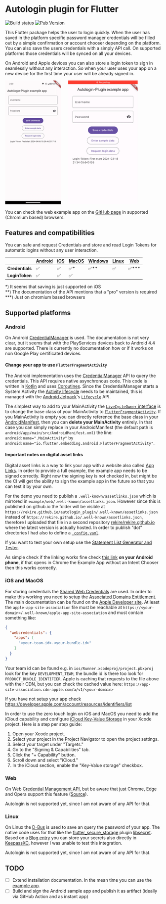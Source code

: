 # Autologin plugin for Flutter

![Build status](https://github.com/rekire/autologin_plugin/actions/workflows/autologin.yaml/badge.svg)
[![Pub Version](https://img.shields.io/pub/v/autologin)](https://pub.dev/packages/autologin)

This Flutter package helps the user to login quickly. When the user has saved
in the platform specific password manager credentials will be filled out by a
simple confirmation or account chooser depending on the platform. You can also
save the users credentials with a simply API call. On supported platforms those
credentials will be synced on all your devices.

On Android and Apple devices you can also store a login token to sign in
seamlessly without any interaction. So when your user uses your app on a new
device for the first time your user will be already signed in.

<p>
  <img src="https://github.com/rekire/autologin_plugin/blob/main/docs/android-demo.gif?raw=true"
   alt="An animated image of the Android login flow with autologin" height="400"/>
  &nbsp;&nbsp;&nbsp;&nbsp;
  <img src="https://github.com/rekire/autologin_plugin/blob/main/docs/ios-demo.gif?raw=true"
    alt="An animated image of the iOS login flow with autologin" height="400"/>
</p>

You can check the web example app on the [GitHub page][web-demo] in supported
(Chromium based) browsers.

## Features and compatibilities

You can safe and request Credentials and store and read Login Tokens for
automatic logins without any user interaction.

|                 | [Android] | [iOS] | [MacOS] | [Windows] | [Linux] | [Web] |
|-----------------|-----------|-------|---------|-----------|---------|-------|
| **Credentials** | ✅         | ✅     | ✅*      | ✅**       | ✅       | ✅***  |
| **LoginToken**  | ✅         | ✅     | ✅       |           |         |       |

*) It seems that saving is just supported on iOS  
**) The documentation of the API mentions that a "pro" version is required  
***) Just on chromium based browsers

## Supported platforms

### Android

On Android [CredentialManager] is used. The documentation is not very clear,
but it seems that with the PlayServices devices back to Android 4.4 are
supported. There is currently no documentation how or if it works on non Google
Play certificated devices.

#### Change your app to use `FlutterFragmentActivity`

The Android implementation uses the [CredentialManager] API to query the
credentials. This API requires native asynchronous code. This code is written in
[Kotlin] and uses [Coroutines]. Since the CredentialManager starts a System
Activity the [Activity lifecycle] needs to be maintained, this is managed with
the [Android Jetpack]'s [`Lifecycle`][lifecycle-api] API.

The simplest way to add to your MainActivity the
[`LiveCycleOwner` interface][LifecycleOwner] is to change the
base class of your MainActivity to
[`FlutterFragmentActivity`][FlutterFragmentActivity].
If you MainActivity is empty you can directly reference the base class in your
[AndroidManifest], then you can **delete your MainActivity** entirely. In that
case you can simply replace in your AndroidManifest (the default path is
`android/app/main/src/AndroidManifest.xml`) the line:
`android:name=".MainActivity"` by
`android:name="io.flutter.embedding.android.FlutterFragmentActivity"`.

#### Important notes on digital asset links

Digital asset links is a way to link your app with a website also called
[App Links]. In order to provide a full example, the example app needs to be
signed correctly. Right now the signing key is not checked in, but might be the
CI will get the ability to sign the example app in the future so that you can
test it by your own.

For the demo you need to publish a `.well-known/assetlinks.json` which is
mirrored in `example/web/.well-known/assetlinks.json`. However since this is
published on github.io the folder will be visible at
`https://rekire.github.io/autologin_plugin/.well-known/assetlinks.json` instead
of `https://rekire.github.io/.well-known/assetlinks.json`, therefore I uploaded
that file in a second repository
[rekire/rekire.github.io](https://github.com/rekire/rekire.github.io) where the
latest version is actually hosted. In order to publish "dot" directories I had
also to define a [`_config.yaml`][config-yaml].

If you want to test your own setup use the
[Statement List Generator and Tester][asset-links-generator].

As simple check if the linking works fine check [this link][test-deeplink] **on
your Android phone**, if that opens in Chrome the Example App without an Intent
Chooser then this works correctly.

### iOS and MacOS

For storing credentials the
[Shared Web Credentials][shared_web_credentials] are used. In order
to make this working you need to setup the [Associated Domains
Entitlement][associated-domains].
The main documentation can be found on the
[Apple Developer site][supporting-associated-domains]. At least the
`apple-app-site-association` file must be reachable at
`https://<your-domain>/.well-known/apple-app-site-association`
and must contain something like:

```json
{
  "webcredentials": {
    "apps": [
      "<your-team-id>.<your-bundle-id>"
    ]
  }
}
```

Your team id can be found e.g. in `ios/Runner.xcodeproj/project.pbxproj` look
for the key `DEVELOPMENT_TEAM`, the bundle id is there too look for
`PRODUCT_BUNDLE_IDENTIFIER`. Apple is caching that requests to the file above
with their CDN, but you can check the cached value here:
`https://app-site-association.cdn-apple.com/a/v1/<your-domain>`

If you have not setup your app check
https://developer.apple.com/account/resources/identifiers/list

In order to use the zero touch login on iOS and MacOS you need to add the iCloud
capability and configure [iCloud Key-Value Storage][kvstore]
in your Xcode project. Here is a step per step guide:

1. Open your Xcode project.
2. Select your project in the Project Navigator to open the project settings.
3. Select your target under "Targets."
4. Go to the "Signing & Capabilities" tab.
5. Click the "+ Capability" button.
6. Scroll down and select "iCloud."
7. In the iCloud section, enable the "Key-Value storage" checkbox.

### Web

On Web [Credential Management API][Credential_Management_API], but
be aware that just Chrome, Edge and Opera support this feature
([Source][Credential_Management_Support]).

Autologin is not supported yet, since I am not aware of any API for that.

### Linux

On Linux the [D-Bus] is used to save an query the password of your app. The
native code uses for that like the [flutter_secure_storage] plugin [libsecret].
Based on a [Blog entry][avaldes-blog] you can store your secrets also directly
in [KeepassXC], however I was unable to test this integration.

Autologin is not supported yet, since I am not aware of any API for that.

## TODO

- [ ] Extend installation documentation. In the mean time you can use the
  [example app](./autologin/example).
- [ ] Build and sign the Android sample app and publish it as artifact (ideally
  via GitHub Action and as instant app)

[web-demo]: https://rekire.github.io/autologin_plugin/
[Android]: ./autologin_android
[iOS]: ./autologin_darwin
[MacOS]: ./autologin_darwin
[Windows]: ./autologin_windows
[Linux]: ./autologin_linux
[Web]: ./autologin_web
[CredentialManager]: https://developer.android.com/reference/kotlin/androidx/credentials/CredentialManager
[AndroidManifest]: https://developer.android.com/guide/topics/manifest/manifest-intro
[App Links]: https://developer.android.com/training/app-links/index.html
[Kotlin]: https://kotlinlang.org
[Coroutines]: https://kotlinlang.org/docs/coroutines-guide.html
[Activity Lifecycle]: https://developer.android.com/guide/components/activities/activity-lifecycle
[Android Jetpack]: https://developer.android.com/jetpack
[lifecycle-api]: https://developer.android.com/reference/androidx/lifecycle/Lifecycle
[LifecycleOwner]: https://developer.android.com/reference/androidx/lifecycle/LifecycleOwner
[FlutterFragmentActivity]: https://api.flutter.dev/javadoc/io/flutter/embedding/android/FlutterFragmentActivity.html
[config-yaml]: https://github.com/rekire/rekire.github.io/blob/main/_config.yaml
[asset-links-generator]: https://developers.google.com/digital-asset-links/tools/generator
[test-deeplink]: https://rekire.github.io/autologin_plugin/demo
[shared_web_credentials]: https://developer.apple.com/documentation/security/shared_web_credentials
[associated-domains]: https://developer.apple.com/documentation/bundleresources/entitlements/com_apple_developer_associated-domains
[supporting-associated-domains]: https://developer.apple.com/documentation/xcode/supporting-associated-domains
[kvstore]: https://developer.apple.com/documentation/bundleresources/entitlements/com_apple_developer_ubiquity-kvstore-identifier
[Credential_Management_API]: https://developer.mozilla.org/en-US/docs/Web/API/Credential_Management_API
[Credential_Management_Support]: https://developer.mozilla.org/en-US/docs/Web/API/PasswordCredential#browser_compatibility
[D-Bus]: https://freedesktop.org/wiki/Software/dbus/
[flutter_secure_storage]: https://pub.dev/packages/flutter_secure_storage
[libsecret]: https://gnome.pages.gitlab.gnome.org/libsecret/
[avaldes-blog]: https://avaldes.co/2020/01/28/secret-service-keepassxc.html
[KeepassXC]: https://keepassxc.org/
